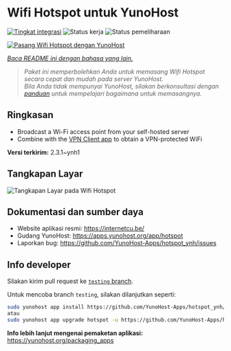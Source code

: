 <!--
N.B.: README ini dibuat secara otomatis oleh <https://github.com/YunoHost/apps/tree/master/tools/readme_generator>
Ini TIDAK boleh diedit dengan tangan.
-->

# Wifi Hotspot untuk YunoHost

[![Tingkat integrasi](https://apps.yunohost.org/badge/integration/hotspot)](https://ci-apps.yunohost.org/ci/apps/hotspot/)
![Status kerja](https://apps.yunohost.org/badge/state/hotspot)
![Status pemeliharaan](https://apps.yunohost.org/badge/maintained/hotspot)

[![Pasang Wifi Hotspot dengan YunoHost](https://install-app.yunohost.org/install-with-yunohost.svg)](https://install-app.yunohost.org/?app=hotspot)

*[Baca README ini dengan bahasa yang lain.](./ALL_README.md)*

> *Paket ini memperbolehkan Anda untuk memasang Wifi Hotspot secara cepat dan mudah pada server YunoHost.*  
> *Bila Anda tidak mempunyai YunoHost, silakan berkonsultasi dengan [panduan](https://yunohost.org/install) untuk mempelajari bagaimana untuk memasangnya.*

## Ringkasan

* Broadcast a Wi-Fi access point from your self-hosted server
* Combine with the [VPN Client app](https://github.com/labriqueinternet/vpnclient_ynh) to obtain a VPN-protected WiFi


**Versi terkirim:** 2.3.1~ynh1

## Tangkapan Layar

![Tangkapan Layar pada Wifi Hotspot](./doc/screenshots/hotspot.png)

## Dokumentasi dan sumber daya

- Website aplikasi resmi: <https://internetcu.be/>
- Gudang YunoHost: <https://apps.yunohost.org/app/hotspot>
- Laporkan bug: <https://github.com/YunoHost-Apps/hotspot_ynh/issues>

## Info developer

Silakan kirim pull request ke [`testing` branch](https://github.com/YunoHost-Apps/hotspot_ynh/tree/testing).

Untuk mencoba branch `testing`, silakan dilanjutkan seperti:

```bash
sudo yunohost app install https://github.com/YunoHost-Apps/hotspot_ynh/tree/testing --debug
atau
sudo yunohost app upgrade hotspot -u https://github.com/YunoHost-Apps/hotspot_ynh/tree/testing --debug
```

**Info lebih lanjut mengenai pemaketan aplikasi:** <https://yunohost.org/packaging_apps>
